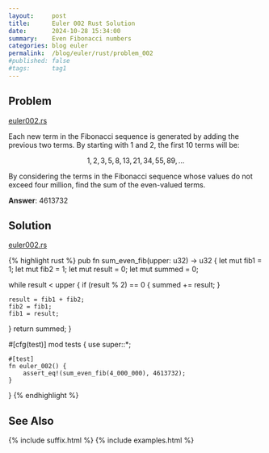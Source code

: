 ```yaml
---
layout:     post
title:      Euler 002 Rust Solution
date:       2024-10-28 15:34:00
summary:    Even Fibonacci numbers
categories: blog euler
permalink:  /blog/euler/rust/problem_002
#published: false
#tags:      tag1
---
```


## Problem

[euler002.rs](https://gitlab.com/tvarley/euler/-/blob/master/rust/src/euler002.rs)

Each new term in the Fibonacci sequence is generated by adding the previous two terms. By starting with 1 and 2, the first 10 terms will be:

$$1, 2, 3, 5, 8, 13, 21, 34, 55, 89, ...$$

By considering the terms in the Fibonacci sequence whose values do not exceed four million, find the sum of the even-valued terms.

**Answer**: 4613732

## Solution

[euler002.rs](https://gitlab.com/tvarley/euler/-/blob/master/rust/src/euler002.rs)

{% highlight rust %}
pub fn sum_even_fib(upper: u32) -> u32
{
  let mut fib1 = 1;
  let mut fib2 = 1;
  let mut result = 0;
  let mut summed = 0;

  while result < upper {
    if (result % 2) == 0 {
      summed += result;
    }

    result = fib1 + fib2;
    fib2 = fib1;
    fib1 = result;
  }
  return summed;
}

#[cfg(test)]
mod tests {
    use super::*;

    #[test]
    fn euler_002() {
        assert_eq!(sum_even_fib(4_000_000), 4613732);
    }
}
{% endhighlight %}

## See Also
{% include suffix.html %}
{% include examples.html %}
